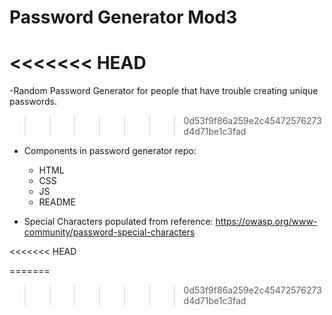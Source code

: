 # Password Generator Mod3

<<<<<<< HEAD
=======
-Random Password Generator for people that have trouble creating unique passwords.

>>>>>>> 0d53f9f86a259e2c45472576273d4d71be1c3fad
- Components in password generator repo:
    - HTML
    - CSS
    - JS
    - README

- Special Characters populated from reference: https://owasp.org/www-community/password-special-characters

<<<<<<< HEAD


=======
>>>>>>> 0d53f9f86a259e2c45472576273d4d71be1c3fad
